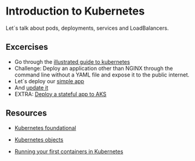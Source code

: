 # Introduction to Kubernetes

Let´s talk about pods, deployments, services and LoadBalancers.

## Excercises

- Go through the [illustrated guide to kubernetes](https://deis.com/blog/2016/kubernetes-illustrated-guide/)
- Challenge: Deploy an application other than NGINX through the command line without a YAML file and expose it to the public internet.
- Let´s deploy our [simple app](05-kubernetes/lesson1/lesson1.md)
- And [update it](05-kubernetes/lesson2/lesson2.md)
- EXTRA: [Deploy a stateful app to AKS](https://github.com/Azure/blackbelt-aks-hackfest/blob/master/labs/day1-labs/04-deploy-app-aks.md)


## Resources

- [Kubernetes foundational](https://kubernetes.io/docs/user-journeys/users/application-developer/foundational)
- [Kubernetes objects](https://kubernetes.io/docs/concepts/overview/working-with-objects/kubernetes-objects/)

- [Running your first containers in Kubernetes](https://github.com/kubernetes/kubernetes/blob/master/examples/simple-nginx.md)